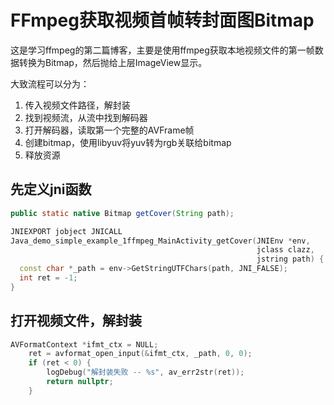 # FFmpeg获取视频首帧转封面图Bitmap

这是学习ffmpeg的第二篇博客，主要是使用ffmpeg获取本地视频文件的第一帧数据转换为Bitmap，然后抛给上层ImageView显示。

大致流程可以分为：

1. 传入视频文件路径，解封装
2. 找到视频流，从流中找到解码器
3. 打开解码器，读取第一个完整的AVFrame帧
4. 创建bitmap，使用libyuv将yuv转为rgb关联给bitmap
5. 释放资源

## 先定义jni函数

```java
public static native Bitmap getCover(String path);
```

```c++
JNIEXPORT jobject JNICALL
Java_demo_simple_example_1ffmpeg_MainActivity_getCover(JNIEnv *env,
                                                       jclass clazz,
                                                       jstring path) {
  const char *_path = env->GetStringUTFChars(path, JNI_FALSE);
  int ret = -1;
}
```

## 打开视频文件，解封装

```c++
AVFormatContext *ifmt_ctx = NULL;
    ret = avformat_open_input(&ifmt_ctx, _path, 0, 0);
    if (ret < 0) {
        logDebug("解封装失败 -- %s", av_err2str(ret));
        return nullptr;
    }
```

